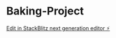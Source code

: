 # Baking-Project

[Edit in StackBlitz next generation editor ⚡️](https://stackblitz.com/~/github.com/ProgramLogic/Baking-Project)